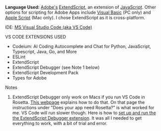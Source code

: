 <b>Language Used:</b> <a href="https://www.adobe.com/home">Adobe's</a> <a href="https://exchange.adobe.com/apps/cc/108380/extendscript-developer-tools">ExtendScript</a>, an extension of <a href="https://www.w3schools.com/js/">JavaScript</a>.
Other options for scripting for Adobe Apps include <a href="https://learn.microsoft.com/en-us/dotnet/visual-basic/">Visual Basic</a> (PC only) and <a href="https://developer.apple.com/library/archive/documentation/AppleScript/Conceptual/AppleScriptLangGuide/introduction/ASLR_intro.html">Apple Script</a> (Mac only). I chose ExtendScript as it is cross-platform.

IDE: <a href="https://code.visualstudio.com/">MS Visual Studio Code (aka VS Code)</a>

VS CODE EXTENSIONS USED
* Codeium: AI Coding Autocomplete and Chat for Python, JavaScript, Typescript, Java, Go, and More
* ESLint
* ExtendScript
* ExtendScript Debugger (see Note 1 below)
* ExtendScript Development Pack
* Types for Adobe


Notes
1.  ExtendScript Debugger only work on Macs if you run VS Code in Rosetta. <a href="https://support.apple.com/en-us/102527#:~:text=Rosetta%20is%20not%20an%20app,it%20like%20you%20normally%20would.">This webpage</a> explains how to do that. On that page the
    instructions under "Does your app need Rosetta?" is what worked for me. VS Code will run slower though.
    Here is how to <a href="https://extendscript.docsforadobe.dev/vscode-debugger/getting-started-with-vscode-debugger.html">set up and run the the ExtendScript Debugger extension</a>. It was all I needed to get everything to work, with a
    bit of trial and error.